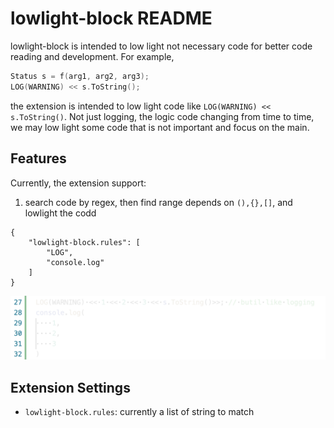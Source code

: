 # lowlight-block README

lowlight-block is intended to low light not necessary code for better code reading and development. For example, 

```cpp
Status s = f(arg1, arg2, arg3);
LOG(WARNING) << s.ToString();
```

the extension is intended to low light code like `LOG(WARNING) << s.ToString()`. Not just logging, the logic code changing from time to time, we may low light some code that is not important and focus on the main.

## Features

Currently, the extension support:

1. search code by regex, then find range depends on `(),{},[]`, and lowlight the codd

```
{
    "lowlight-block.rules": [
        "LOG",
        "console.log"
    ]
}
```

![bracket example](images/bracket_example.png)

## Extension Settings


* `lowlight-block.rules`: currently a list of string to match